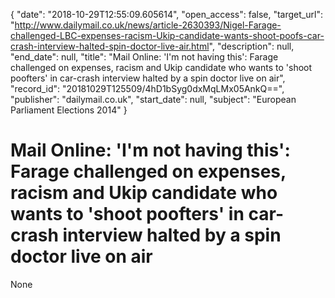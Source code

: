 {
  "date": "2018-10-29T12:55:09.605614", 
  "open_access": false, 
  "target_url": "http://www.dailymail.co.uk/news/article-2630393/Nigel-Farage-challenged-LBC-expenses-racism-Ukip-candidate-wants-shoot-poofs-car-crash-interview-halted-spin-doctor-live-air.html", 
  "description": null, 
  "end_date": null, 
  "title": "Mail Online: 'I'm not having this': Farage challenged on expenses, racism and Ukip candidate who wants to 'shoot poofters' in car-crash interview halted by a spin doctor live on air", 
  "record_id": "20181029T125509/4hD1bSyg0dxMqLMx05AnkQ==", 
  "publisher": "dailymail.co.uk", 
  "start_date": null, 
  "subject": "European Parliament Elections 2014"
}

# Mail Online: 'I'm not having this': Farage challenged on expenses, racism and Ukip candidate who wants to 'shoot poofters' in car-crash interview halted by a spin doctor live on air

None